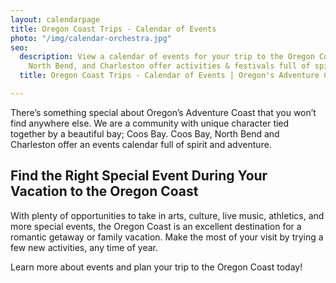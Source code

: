 ```yaml
---
layout: calendarpage
title: Oregon Coast Trips - Calendar of Events
photo: "/img/calendar-orchestra.jpg"
seo:
  description: View a calendar of events for your trip to the Oregon Coast! Coos Bay,
    North Bend, and Charleston offer activities & festivals full of spirit and adventure.
  title: Oregon Coast Trips - Calendar of Events | Oregon's Adventure Coast

---
```

There’s something special about Oregon’s Adventure Coast that you won’t find anywhere else. We are a community with unique character tied together by a beautiful bay; Coos Bay. Coos Bay, North Bend and Charleston offer an events calendar full of spirit and adventure.

## Find the Right Special Event During Your Vacation to the Oregon Coast

With plenty of opportunities to take in arts, culture, live music, athletics, and more special events, the Oregon Coast is an excellent destination for a romantic getaway or family vacation. Make the most of your visit by trying a few new activities, any time of year.

Learn more about events and plan your trip to the Oregon Coast today!